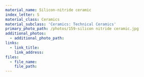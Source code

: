 ```yaml
---
material_name: Silicon-nitride ceramic
index_letter: S
material_class: Ceramics
material_subclass: 'Ceramics: Technical Ceramics'
primary_photo_path: /photos/159-silicon nitride ceramic.jpg
additional_photos:
  - additional_photo_path:
links:
  - link_title:
    link_address:
files:
  - file_name:
    file_path:
---
```



